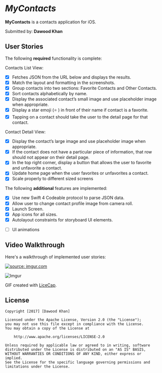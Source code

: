 # *MyContacts*

**MyContacts** is a contacts application for iOS.

Submitted by: **Dawood Khan**

## User Stories

The following **required** functionality is complete:

Contacts List View:

* [X] Fetches JSON from the URL below and displays the results.
* [X] Match the layout and formatting in the screenshots.
* [X] Group contacts into two sections: Favorite Contacts and Other Contacts.
* [X] Sort contacts alphabetically by name.
* [X] Display the associated contact’s small image and use placeholder image when appropriate.
* [X] Display a star emoji (⭐ ) in front of their name if contact is a favorite.
* [X] Tapping on a contact should take the user to the detail page for that contact.

Contact Detail View:
* [X] Display the contact’s large image and use placeholder image when appropriate.
* [X] If the contact does not have a particular piece of information, that row should not appear on their detail page.
* [X] In the top right corner, display a button that allows the user to favorite and unfavorite a contact.
* [X] Update home page when the user favorites or unfavorites a contact.
* [X] Scale properly to different sized screens

The following **additional** features are implemented:

- [X] Use new Swift 4 Codeable protocol to parse JSON data.
- [X] Allow user to change contact profile image from camera roll.
- [X] Launch Screen.
- [X] App icons for all sizes.
- [X] Autolayout constraints for storyboard UI elements.
* [ ] UI animations



## Video Walkthrough 

Here's a walkthrough of implemented user stories:

<a href="http://imgur.com/1V9Q5Li"><img src="http://i.imgur.com/1V9Q5Li.gif" title="source: imgur.com" /></a>

![Imgur](http://i.imgur.com/1V9Q5Li.gif)

GIF created with [LiceCap](http://www.cockos.com/licecap/).



## License

    Copyright [2017] [Dawood Khan]

    Licensed under the Apache License, Version 2.0 (the "License");
    you may not use this file except in compliance with the License.
    You may obtain a copy of the License at

        http://www.apache.org/licenses/LICENSE-2.0

    Unless required by applicable law or agreed to in writing, software
    distributed under the License is distributed on an "AS IS" BASIS,
    WITHOUT WARRANTIES OR CONDITIONS OF ANY KIND, either express or implied.
    See the License for the specific language governing permissions and
    limitations under the License.
